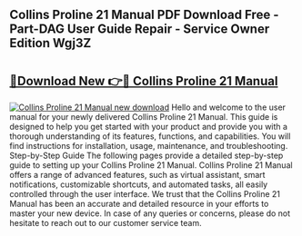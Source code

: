 ## Collins Proline 21 Manual PDF Download Free - Part-DAG User Guide Repair - Service Owner Edition Wgj3Z

# <h2><a href="http://bc25932.oget.top/?id=Collins+Proline+21+Manual">🔗Download New 👉🔴 Collins Proline 21 Manual</a></h2>

[![Collins Proline 21 Manual new download](https://i.imgur.com/5g1atiW.png)](http://bc25932.oget.top/?id=Collins+Proline+21+Manual)
Hello and welcome to the user manual for your newly delivered Collins Proline 21 Manual. This guide is designed to help you get started with your product and provide you with a thorough understanding of its features, functions, and capabilities. You will find instructions for installation, usage, maintenance, and troubleshooting. Step-by-Step Guide The following pages provide a detailed step-by-step guide to setting up your Collins Proline 21 Manual. Collins Proline 21 Manual offers a range of advanced features, such as virtual assistant, smart notifications, customizable shortcuts, and automated tasks, all easily controlled through the user interface. We trust that the Collins Proline 21 Manual has been an accurate and detailed resource in your efforts to master your new device. In case of any queries or concerns, please do not hesitate to reach out to our customer service team.
